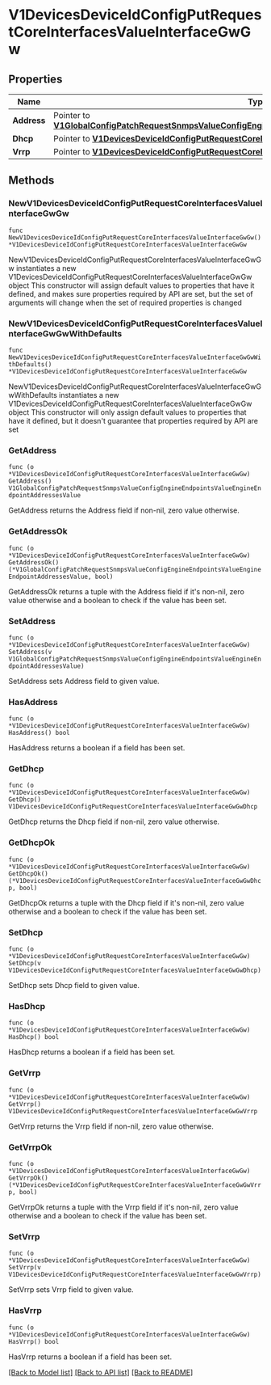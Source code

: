 # V1DevicesDeviceIdConfigPutRequestCoreInterfacesValueInterfaceGwGw

## Properties

Name | Type | Description | Notes
------------ | ------------- | ------------- | -------------
**Address** | Pointer to [**V1GlobalConfigPatchRequestSnmpsValueConfigEngineEndpointsValueEngineEndpointAddressesValue**](V1GlobalConfigPatchRequestSnmpsValueConfigEngineEndpointsValueEngineEndpointAddressesValue.md) |  | [optional] 
**Dhcp** | Pointer to [**V1DevicesDeviceIdConfigPutRequestCoreInterfacesValueInterfaceGwGwDhcp**](V1DevicesDeviceIdConfigPutRequestCoreInterfacesValueInterfaceGwGwDhcp.md) |  | [optional] 
**Vrrp** | Pointer to [**V1DevicesDeviceIdConfigPutRequestCoreInterfacesValueInterfaceGwGwVrrp**](V1DevicesDeviceIdConfigPutRequestCoreInterfacesValueInterfaceGwGwVrrp.md) |  | [optional] 

## Methods

### NewV1DevicesDeviceIdConfigPutRequestCoreInterfacesValueInterfaceGwGw

`func NewV1DevicesDeviceIdConfigPutRequestCoreInterfacesValueInterfaceGwGw() *V1DevicesDeviceIdConfigPutRequestCoreInterfacesValueInterfaceGwGw`

NewV1DevicesDeviceIdConfigPutRequestCoreInterfacesValueInterfaceGwGw instantiates a new V1DevicesDeviceIdConfigPutRequestCoreInterfacesValueInterfaceGwGw object
This constructor will assign default values to properties that have it defined,
and makes sure properties required by API are set, but the set of arguments
will change when the set of required properties is changed

### NewV1DevicesDeviceIdConfigPutRequestCoreInterfacesValueInterfaceGwGwWithDefaults

`func NewV1DevicesDeviceIdConfigPutRequestCoreInterfacesValueInterfaceGwGwWithDefaults() *V1DevicesDeviceIdConfigPutRequestCoreInterfacesValueInterfaceGwGw`

NewV1DevicesDeviceIdConfigPutRequestCoreInterfacesValueInterfaceGwGwWithDefaults instantiates a new V1DevicesDeviceIdConfigPutRequestCoreInterfacesValueInterfaceGwGw object
This constructor will only assign default values to properties that have it defined,
but it doesn't guarantee that properties required by API are set

### GetAddress

`func (o *V1DevicesDeviceIdConfigPutRequestCoreInterfacesValueInterfaceGwGw) GetAddress() V1GlobalConfigPatchRequestSnmpsValueConfigEngineEndpointsValueEngineEndpointAddressesValue`

GetAddress returns the Address field if non-nil, zero value otherwise.

### GetAddressOk

`func (o *V1DevicesDeviceIdConfigPutRequestCoreInterfacesValueInterfaceGwGw) GetAddressOk() (*V1GlobalConfigPatchRequestSnmpsValueConfigEngineEndpointsValueEngineEndpointAddressesValue, bool)`

GetAddressOk returns a tuple with the Address field if it's non-nil, zero value otherwise
and a boolean to check if the value has been set.

### SetAddress

`func (o *V1DevicesDeviceIdConfigPutRequestCoreInterfacesValueInterfaceGwGw) SetAddress(v V1GlobalConfigPatchRequestSnmpsValueConfigEngineEndpointsValueEngineEndpointAddressesValue)`

SetAddress sets Address field to given value.

### HasAddress

`func (o *V1DevicesDeviceIdConfigPutRequestCoreInterfacesValueInterfaceGwGw) HasAddress() bool`

HasAddress returns a boolean if a field has been set.

### GetDhcp

`func (o *V1DevicesDeviceIdConfigPutRequestCoreInterfacesValueInterfaceGwGw) GetDhcp() V1DevicesDeviceIdConfigPutRequestCoreInterfacesValueInterfaceGwGwDhcp`

GetDhcp returns the Dhcp field if non-nil, zero value otherwise.

### GetDhcpOk

`func (o *V1DevicesDeviceIdConfigPutRequestCoreInterfacesValueInterfaceGwGw) GetDhcpOk() (*V1DevicesDeviceIdConfigPutRequestCoreInterfacesValueInterfaceGwGwDhcp, bool)`

GetDhcpOk returns a tuple with the Dhcp field if it's non-nil, zero value otherwise
and a boolean to check if the value has been set.

### SetDhcp

`func (o *V1DevicesDeviceIdConfigPutRequestCoreInterfacesValueInterfaceGwGw) SetDhcp(v V1DevicesDeviceIdConfigPutRequestCoreInterfacesValueInterfaceGwGwDhcp)`

SetDhcp sets Dhcp field to given value.

### HasDhcp

`func (o *V1DevicesDeviceIdConfigPutRequestCoreInterfacesValueInterfaceGwGw) HasDhcp() bool`

HasDhcp returns a boolean if a field has been set.

### GetVrrp

`func (o *V1DevicesDeviceIdConfigPutRequestCoreInterfacesValueInterfaceGwGw) GetVrrp() V1DevicesDeviceIdConfigPutRequestCoreInterfacesValueInterfaceGwGwVrrp`

GetVrrp returns the Vrrp field if non-nil, zero value otherwise.

### GetVrrpOk

`func (o *V1DevicesDeviceIdConfigPutRequestCoreInterfacesValueInterfaceGwGw) GetVrrpOk() (*V1DevicesDeviceIdConfigPutRequestCoreInterfacesValueInterfaceGwGwVrrp, bool)`

GetVrrpOk returns a tuple with the Vrrp field if it's non-nil, zero value otherwise
and a boolean to check if the value has been set.

### SetVrrp

`func (o *V1DevicesDeviceIdConfigPutRequestCoreInterfacesValueInterfaceGwGw) SetVrrp(v V1DevicesDeviceIdConfigPutRequestCoreInterfacesValueInterfaceGwGwVrrp)`

SetVrrp sets Vrrp field to given value.

### HasVrrp

`func (o *V1DevicesDeviceIdConfigPutRequestCoreInterfacesValueInterfaceGwGw) HasVrrp() bool`

HasVrrp returns a boolean if a field has been set.


[[Back to Model list]](../README.md#documentation-for-models) [[Back to API list]](../README.md#documentation-for-api-endpoints) [[Back to README]](../README.md)


